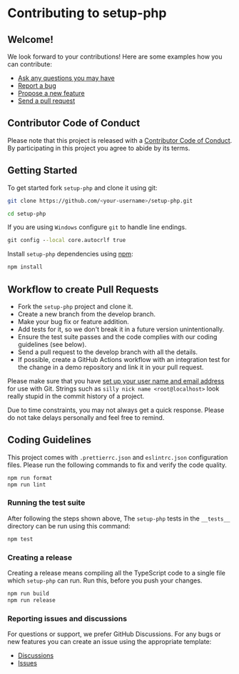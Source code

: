 # Contributing to setup-php

## Welcome!

We look forward to your contributions! Here are some examples how you can contribute:

* [Ask any questions you may have](https://github.com/shivammathur/setup-php/discussions/new?category=Q-A-Help)
* [Report a bug](https://github.com/shivammathur/setup-php/issues/new?labels=type/bug&template=bug.md)
* [Propose a new feature](https://github.com/shivammathur/setup-php/issues/new?labels=enhancement&template=feature.md)
* [Send a pull request](https://github.com/shivammathur/setup-php/pulls)

## Contributor Code of Conduct

Please note that this project is released with a [Contributor Code of Conduct](CODE_OF_CONDUCT.md). By participating in this project you agree to abide by its terms.

## Getting Started

To get started fork `setup-php` and clone it using git:

```bash
git clone https://github.com/<your-username>/setup-php.git

cd setup-php
```

If you are using `Windows` configure `git` to handle line endings.

```cmd
git config --local core.autocrlf true
```

Install `setup-php` dependencies using [npm](https://www.npmjs.com/):

```bash
npm install
```

## Workflow to create Pull Requests

* Fork the `setup-php` project and clone it.
* Create a new branch from the develop branch.
* Make your bug fix or feature addition.
* Add tests for it, so we don't break it in a future version unintentionally.
* Ensure the test suite passes and the code complies with our coding guidelines (see below).
* Send a pull request to the develop branch with all the details.
* If possible, create a GitHub Actions workflow with an integration test for the change in a demo repository and link it in your pull request.

Please make sure that you have [set up your user name and email address](https://git-scm.com/book/en/v2/Getting-Started-First-Time-Git-Setup) for use with Git. Strings such as `silly nick name <root@localhost>` look really stupid in the commit history of a project.

Due to time constraints, you may not always get a quick response. Please do not take delays personally and feel free to remind.

## Coding Guidelines

This project comes with `.prettierrc.json` and `eslintrc.json` configuration files. Please run the following commands to fix and verify the code quality.

```bash
npm run format
npm run lint
```

### Running the test suite

After following the steps shown above, The `setup-php` tests in the `__tests__` directory can be run using this command:

```bash
npm test
```

### Creating a release

Creating a release means compiling all the TypeScript code to a single file which `setup-php` can run. Run this, before you push your changes.

```bash
npm run build
npm run release
```

### Reporting issues and discussions

For questions or support, we prefer GitHub Discussions. For any bugs or new features you can create an issue using the appropriate template:

* [Discussions](https://github.com/shivammathur/setup-php/discussions)
* [Issues](https://github.com/shivammathur/setup-php/issues)
